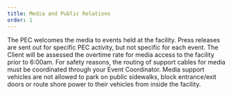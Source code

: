 ```yaml
---
title: Media and Public Relations
order: 1
---
```


The PEC welcomes the media to events held at the facility. Press releases are sent out for specific PEC activity, but not specific for each event. The Client will be assessed the overtime rate for media access to the facility prior to 6:00am. For safety reasons, the routing of support cables for media must be coordinated through your Event Coordinator. Media support vehicles are not allowed to park on public sidewalks, block entrance/exit doors or route shore power to their vehicles from inside the facility.
